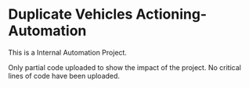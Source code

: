 # Duplicate Vehicles Actioning-Automation

This is a Internal Automation Project.

Only partial code uploaded to show the impact of the project. No critical lines of code have been uploaded.
